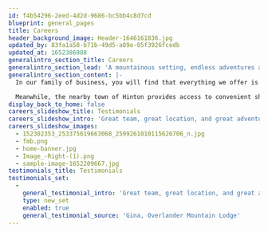```yaml
---
id: f4b54296-2eed-4d2d-9686-bc5bb4c8d7cd
blueprint: general_pages
title: Careers
header_background_image: Header-1646161836.jpg
updated_by: 83fa1a58-b71b-49d5-a89e-05f3926fcedb
updated_at: 1652386988
generalintro_section_title: Careers
generalintro_section_lead: 'A mountainous setting, endless adventures and inspiring views makes Fiddle Ridge the perfect place to create long-lasting, unforgettable memories.'
generalintro_section_content: |-
  In our family of business, you will find that everything we offer is designed to be personal. That includes creating space and opportunities for our staff to grow in experience and skill, while enjoying the richness of life in the heart of the Rockies. In part, our location is why many people wish to work here. Quiet and removed from the busy tourist sites, we are surrounded by lesser-known hikes and climbs, while being only 30 minutes’ drive from Miette Hot Springs.

  Meanwhile, the nearby town of Hinton provides access to convenient shops and services, plus a network of Beaver Boardwalk trails and a mountain bike park. Here at the entrance to Jasper National Park, we are a family-owned, family-operated group of businesses, committed to both excellence and setting ourselves apart from the often-frenzied pace of larger resorts and hotels. We take the same approach to staffing as we do to everything else.
display_back_to_home: false
careers_slideshow_title: Testimonials
careers_slideshow_intro: 'Great team, great location, and great adventure for a seasonal job. I did enjoy my time there. And also great staff accommodation with good rent, you will need a vehicle to be able to enjoy this area.'
careers_slideshow_images:
  - 152302353_253375619663068_2599261010115626706_n.jpg
  - fmb.png
  - home-banner.jpg
  - Image_-Right-(1).png
  - sample-image-1652209667.jpg
testimonials_title: Testimonials
testimonials_set:
  -
    general_testimonial_intro: 'Great team, great location, and great adventure for a seasonal job. I did enjoy my time there. And also great staff accommodation with good rent, you will need a vehicle to be able to enjoy this area.'
    type: new_set
    enabled: true
    general_testimonial_source: 'Gina, Overlander Mountain Lodge'
---
```

